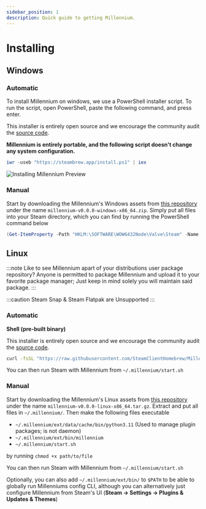 ```yaml
---
sidebar_position: 1
description: Quick guide to getting Millennium.
---
```


# Installing

## Windows

### Automatic
To install Millennium on windows, we use a PowerShell installer script. To run the script, open PowerShell, paste the following command, and press enter.

This installer is entirely open source and we encourage the community audit the [source code](https://github.com/SteamClientHomebrew/Millennium/blob/main/scripts/install.ps1). 

**Millennium is entirely portable, and the following script doesn't change any system configuration.**

```powershell
iwr -useb "https://steambrew.app/install.ps1" | iex
```
![Installing Millennium Preview](https://raw.githubusercontent.com/shdwmtr/steambrew/refs/heads/main/static/install.gif)

### Manual

Start by downloading the Millennium's Windows assets from [this repository](https://github.com/SteamClientHomebrew/Millennium/releases/latest) under the name ` millennium-v0.0.0-windows-x86_64.zip `. Simply put all files into your Steam directory, which you can find by running the PowerShell command below

```powershell
(Get-ItemProperty -Path "HKLM:\SOFTWARE\WOW6432Node\Valve\Steam" -Name "InstallPath").InstallPath
```

## Linux

:::note
Like to see Millennium apart of your distributions user package repository? Anyone is permitted to package Millennium and upload it to your favorite package manager; Just keep in mind solely you will maintain said package.
:::

:::caution
Steam Snap & Steam Flatpak are Unsupported
:::

### Automatic
**Shell (pre-built binary)**

This installer is entirely open source and we encourage the community audit the [source code](https://github.com/SteamClientHomebrew/Millennium/blob/main/scripts/install.sh). 

```bash
curl -fsSL "https://raw.githubusercontent.com/SteamClientHomebrew/Millennium/main/scripts/install.sh" | sh
```

You can then run Steam with Millennium from `~/.millennium/start.sh`

### Manual

Start by downloading the Millennium's Linux assets from [this repository](https://github.com/SteamClientHomebrew/Millennium/releases/latest) under the name ` millennium-v0.0.0-linux-x86_64.tar.gz `. Extract and put all files in `~/.millennium/`. Then make the following files executable 
* `~/.millennium/ext/data/cache/bin/python3.11` (Used to manage plugin packages; is not daemon)
* `~/.millennium/ext/bin/millennium`
* `~/.millennium/start.sh`

by running `chmod +x path/to/file`

You can then run Steam with Millennium from `~/.millennium/start.sh`

Optionally, you can also add `~/.millennium/ext/bin/` to `$PATH` to be able to globally run Millenniums config CLI, although you can alternatively just configure Millennium from Steam's UI (**Steam -> Settings -> Plugins & Updates & Themes**) 

